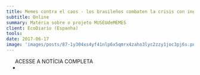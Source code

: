 ```yaml
---
title: Memes contra el caos - los brasileños combaten la crisis con ingenio
subtitle: Online
summary: Matéria sobre o projeto MUSEUdeMEMES
client: EcoDiario (Espanha)
tools: 
date: 2017-06-17
image: 'images/posts/87-1y304xs4yf41nlp6x5qmrx4zaho3lyc2zzy1joc3pj6s.png'
---
```




<div class="post__share"><ul class="share__list list-reset">ACESSE A NOTÍCIA COMPLETA<li class="share__item" style="margin-left: 10px"><a class="share__link share__facebook" style="background: #fa5657" href="http://ecodiario.eleconomista.es/internacional/noticias/8434648/06/17/Memes-contra-el-caos-los-brasilenos-combaten-la-crisis-con-ingenio.html 
onclick=window.open(this.href, 'pop-up', 'left=20,top=20,width=500,height=500,toolbar=1,resizable=0'); return false;" title="Link" rel="nofollow"><i class="fa-solid fa-link"></i></a></li></ul></div>
<!-- <div class="gallery-box"><div class="gallery"><img src="/clipping/images/example-1.jpg" loading="lazy" alt="Project"><img src="/clipping/images/example-2.jpg" loading="lazy" alt="Project"></div><em>Gallery / <a href="https://www.freepik.com/" target="_blank">Freepic</a></em></div> -->